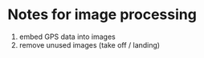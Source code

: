 # Notes for image processing

1. embed GPS data into images
2. remove unused images (take off / landing)
